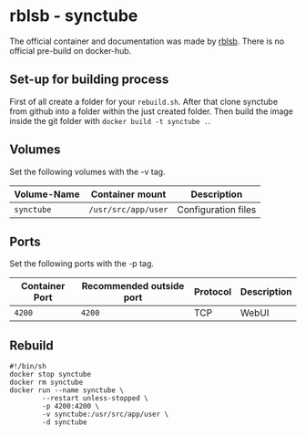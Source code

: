 # rblsb - synctube

The official container and documentation was made by [rblsb](https://github.com/rblsb/synctube).
There is no official pre-build on docker-hub.

## Set-up for building process

First of all create a folder for your `rebuild.sh`.
After that clone synctube from github into a folder within the just created folder.
Then build the image inside the git folder with `docker build -t synctube .`.

## Volumes

Set the following volumes with the -v tag.

| Volume-Name | Container mount     | Description         |
| ----------- | ------------------- | ------------------- |
| `synctube`  | `/usr/src/app/user` | Configuration files |

## Ports

Set the following ports with the -p tag.

| Container Port | Recommended outside port | Protocol | Description |
| -------------- | ------------------------ | -------- | ----------- |
| `4200`         | `4200`                   | TCP      | WebUI       |

## Rebuild

```shell
#!/bin/sh
docker stop synctube
docker rm synctube
docker run --name synctube \
        --restart unless-stopped \
        -p 4200:4200 \
        -v synctube:/usr/src/app/user \
        -d synctube
```
